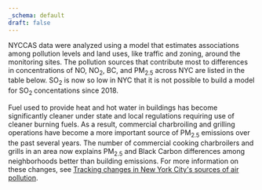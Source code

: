 ```yaml
---
_schema: default
draft: false
---
```

NYCCAS data were analyzed using a model that estimates associations among pollution levels and land uses, like traffic and zoning, around the monitoring sites. The pollution sources that contribute most to differences in concentrations of NO, NO<sub>2</sub>, BC, and PM<sub>2.5</sub> across NYC are listed in the table below. SO<sub>2</sub> is now so low in NYC that it is not possible to build a model for SO<sub>2&nbsp;</sub>concentations since 2018.

Fuel used to provide heat and hot water in buildings has become significantly cleaner under state and local regulations requiring use of cleaner burning fuels. As a result, commercial charbroiling and grilling operations have become a more important source of PM<sub>2.5</sub> emissions over the past several years. The number of commercial cooking charbroilers and grills in an area now explains PM<sub>2.5</sub> and Black Carbon differences among neighborhoods better than building emissions. For more information on these changes, see [Tracking changes in New York City's sources of air pollution](../../data-stories/aq-cooking).
